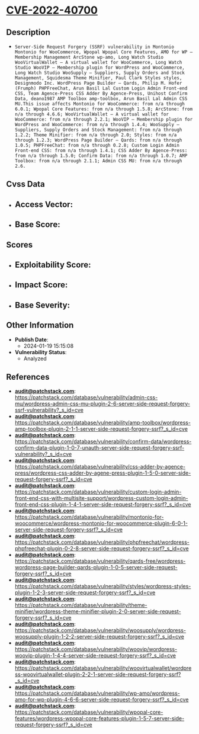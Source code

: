 
# [CVE-2022-40700](https://cve.mitre.org/cgi-bin/cvename.cgi?name=CVE-2022-40700)

## Description

- `Server-Side Request Forgery (SSRF) vulnerability in Montonio Montonio for WooCommerce, Wpopal Wpopal Core Features, AMO for WP – Membership Management ArcStone wp-amo, Long Watch Studio WooVirtualWallet – A virtual wallet for WooCommerce, Long Watch Studio WooVIP – Membership plugin for WordPress and WooCommerce, Long Watch Studio WooSupply – Suppliers, Supply Orders and Stock Management, Squidesma Theme Minifier, Paul Clark Styles styles, Designmodo Inc. WordPress Page Builder – Qards, Philip M. Hofer (Frumph) PHPFreeChat, Arun Basil Lal Custom Login Admin Front-end CSS, Team Agence-Press CSS Adder By Agence-Press, Unihost Confirm Data, deano1987 AMP Toolbox amp-toolbox, Arun Basil Lal Admin CSS MU.This issue affects Montonio for WooCommerce: from n/a through 6.0.1; Wpopal Core Features: from n/a through 1.5.8; ArcStone: from n/a through 4.6.6; WooVirtualWallet – A virtual wallet for WooCommerce: from n/a through 2.2.1; WooVIP – Membership plugin for WordPress and WooCommerce: from n/a through 1.4.4; WooSupply – Suppliers, Supply Orders and Stock Management: from n/a through 1.2.2; Theme Minifier: from n/a through 2.0; Styles: from n/a through 1.2.3; WordPress Page Builder – Qards: from n/a through 1.0.5; PHPFreeChat: from n/a through 0.2.8; Custom Login Admin Front-end CSS: from n/a through 1.4.1; CSS Adder By Agence-Press: from n/a through 1.5.0; Confirm Data: from n/a through 1.0.7; AMP Toolbox: from n/a through 2.1.1; Admin CSS MU: from n/a through 2.6.`

## Cvss Data

- **Access Vector**:
  - 
- **Base Score**:
  - 

## Scores

- **Exploitability Score**:
  - 
- **Impact Score**:
  - 
- **Base Severity**:
  - 

## Other Information

- **Publish Date**:
  - 2024-01-19 15:15:08
- **Vulnerability Status**:
  - Analyzed

## References

- **audit@patchstack.com**: https://patchstack.com/database/vulnerability/admin-css-mu/wordpress-admin-css-mu-plugin-2-6-server-side-request-forgery-ssrf-vulnerability?_s_id=cve
- **audit@patchstack.com**: https://patchstack.com/database/vulnerability/amp-toolbox/wordpress-amp-toolbox-plugin-2-1-1-server-side-request-forgery-ssrf?_s_id=cve
- **audit@patchstack.com**: https://patchstack.com/database/vulnerability/confirm-data/wordpress-confirm-data-plugin-1-0-7-unauth-server-side-request-forgery-ssrf-vulnerability?_s_id=cve
- **audit@patchstack.com**: https://patchstack.com/database/vulnerability/css-adder-by-agence-press/wordpress-css-adder-by-agene-press-plugin-1-5-0-server-side-request-forgery-ssrf?_s_id=cve
- **audit@patchstack.com**: https://patchstack.com/database/vulnerability/custom-login-admin-front-end-css-with-multisite-support/wordpress-custom-login-admin-front-end-css-plugin-1-4-1-server-side-request-forgery-ssrf?_s_id=cve
- **audit@patchstack.com**: https://patchstack.com/database/vulnerability/montonio-for-woocommerce/wordpress-montonio-for-woocommerce-plugin-6-0-1-server-side-request-forgery-ssrf?_s_id=cve
- **audit@patchstack.com**: https://patchstack.com/database/vulnerability/phpfreechat/wordpress-phpfreechat-plugin-0-2-8-server-side-request-forgery-ssrf?_s_id=cve
- **audit@patchstack.com**: https://patchstack.com/database/vulnerability/qards-free/wordpress-wordpress-page-builder-qards-plugin-1-0-5-server-side-request-forgery-ssrf?_s_id=cve
- **audit@patchstack.com**: https://patchstack.com/database/vulnerability/styles/wordpress-styles-plugin-1-2-3-server-side-request-forgery-ssrf?_s_id=cve
- **audit@patchstack.com**: https://patchstack.com/database/vulnerability/theme-minifier/wordpress-theme-minifier-plugin-2-0-server-side-request-forgery-ssrf?_s_id=cve
- **audit@patchstack.com**: https://patchstack.com/database/vulnerability/woosupply/wordpress-woosupply-plugin-1-2-2-server-side-request-forgery-ssrf?_s_id=cve
- **audit@patchstack.com**: https://patchstack.com/database/vulnerability/woovip/wordpress-woovip-plugin-1-4-4-server-side-request-forgery-ssrf?_s_id=cve
- **audit@patchstack.com**: https://patchstack.com/database/vulnerability/woovirtualwallet/wordpress-woovirtualwallet-plugin-2-2-1-server-side-request-forgery-ssrf?_s_id=cve
- **audit@patchstack.com**: https://patchstack.com/database/vulnerability/wp-amo/wordpress-amo-for-wp-plugin-4-6-6-server-side-request-forgery-ssrf?_s_id=cve
- **audit@patchstack.com**: https://patchstack.com/database/vulnerability/wpopal-core-features/wordpress-wpopal-core-features-plugin-1-5-7-server-side-request-forgery-ssrf?_s_id=cve
